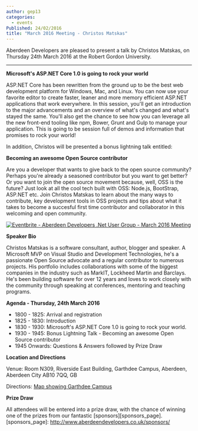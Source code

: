 ```yaml
---
author: gep13
categories:
  - events
Published: 24/02/2016
title: "March 2016 Meeting - Christos Matskas"
---
```


Aberdeen Developers are pleased to present a talk by Christos Matskas, on Thursday 24th March 2016 at the Robert Gordon University.

***

**Microsoft's ASP.NET Core 1.0 is going to rock your world**

ASP.NET Core has been rewritten from the ground up to be the best web development platform for Windows, Mac, and Linux. You can now use your favorite editor to create faster, leaner and more memory efficient ASP.NET applications that work everywhere. In this session, you'll get an introduction to the major advancements and an overview of what's changed and what's stayed the same. You'll also get the chance to see how you can leverage all the new front-end tooling like npm, Bower, Grunt and Gulp to manage your application. This is going to be session full of demos and information that promises to rock your world!

In addition, Christos will be presented a bonus lightning talk entitled:

**Becoming an awesome Open Source contributor**

Are you a developer that wants to give back to the open source community? Perhaps you're already a seasoned contributor but you want to get better? Or you want to join the open source movement because, well, OSS is the future? Just look at all the cool tech built with OSS: Node.js, BootStrap, ASP.NET etc. Join Christos Matskas to learn about the many ways to contribute, key development tools in OSS projects and tips about what it takes to become a succesful first time contributor and collaborator in this welcoming and open community.

[![Eventbrite - Aberdeen Developers .Net User Group - March 2016 Meeting](https://www.eventbrite.com/custombutton?eid=21670650499)](https://www.eventbrite.com/e/aberdeen-developers-net-user-group-march-2016-meeting-tickets-21670650499?aff=blog)

**Speaker Bio**

Christos Matskas is a software consultant, author, blogger and speaker. A Microsoft MVP on Visual Studio and Development Technologies, he's a passionate Open Source advocate and a regular contributor to numerous projects. His portfolio includes collaborations with some of the biggest companies in the industry such as MarkIT, Lockheed Martin and Barclays. He's been building software for over 12 years and loves to work closely with the community through speaking at conferences, mentoring and teaching programs.

**Agenda - Thursday,  24th March 2016**
+ 1800 - 1825: Arrival and registration
+ 1825 - 1830: Introduction
+ 1830 - 1930: Microsoft's ASP.NET Core 1.0 is going to rock your world.
+ 1930 - 1945: Bonus Lightning Talk - Becoming an awesome Open Source contributor
+ 1945 Onwards: Questions &amp; Answers followed by Prize Draw

**Location and Directions**

Venue: Room N309, Riverside East Building, Garthdee Campus, Aberdeen, Aberdeen City AB10 7QQ, GB

Directions: [Map showing Garthdee Campus](https://maps.google.co.uk/maps?q=Faculty+of+Health+%26+Social+Care,+Garthdee+Campus,+Aberdeen,+Aberdeen+City+AB10+7QG,+GB&hl=en&ll=57.119317,-2.136133&spn=0.004165,0.012413&sll=57.746995,-4.687341&sspn=8.392957,25.422363&hq=Faculty+of+Health+%26+Social+Care,+Garthdee+Campus,&hnear=AB10+7QG,+United+Kingdom&t=m&z=17&iwloc=A)

**Prize Draw**

All attendees will be entered into a prize draw, with the chance of winning one of the prizes from our fantastic [sponsors][sponsors_page].
[sponsors_page]: http://www.aberdeendevelopers.co.uk/sponsors/

